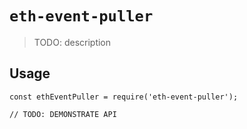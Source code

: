 # `eth-event-puller`

> TODO: description

## Usage

```
const ethEventPuller = require('eth-event-puller');

// TODO: DEMONSTRATE API
```
